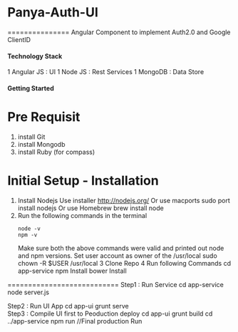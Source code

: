 # Panya-Auth-UI
===============
Angular Component to implement Auth2.0 and Google ClientID

#### Technology Stack
1 Angular JS : UI
1 Node JS    : Rest Services
1 MongoDB    : Data Store

#### Getting Started

# Pre Requisit 
1. install Git 
2. install Mongodb
3. install Ruby (for compass)

# Initial Setup - Installation
1. Install Nodejs
    Use installer http://nodejs.org/
    Or use macports sudo port install nodejs
    Or use Homebrew brew install node
2. Run the following commands in the terminal
    ```
    node -v
    npm -v
    ```
    Make sure both the above commands were valid and printed out node and npm versions.
    Set user account as owner of the /usr/local sudo chown -R $USER /usr/local
3 Clone Repo
4 Run following Commands 
  cd app-service
  npm Install
  bower Install
  
===========================
Step1 : Run Service 
      cd app-service
      node server.js
      
Step2 : Run UI App
       cd app-ui
       grunt serve  
Step3 : Compile UI first to Peoduction deploy
       cd app-ui
       grunt build
       cd ../app-service
       npm run //Final production Run
